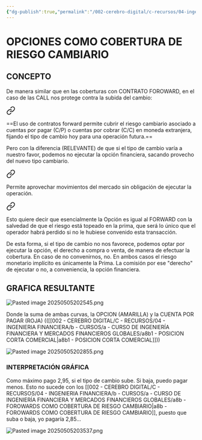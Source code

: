 ```yaml
---
{"dg-publish":true,"permalink":"/002-cerebro-digital/c-recursos/04-ingenieria-financiera/b-cursos/a-curso-de-ingenieria-financiera-y-mercados-financieros-globales/a9a-call-como-cobertura-de-riesgo-cambiario/"}
---
```



# OPCIONES COMO COBERTURA DE RIESGO CAMBIARIO

## CONCEPTO
De manera similar que en las coberturas con CONTRATO FOROWARD, en el caso de las CALL nos protege contra la subida del cambio:


<div class="transclusion internal-embed is-loaded"><a class="markdown-embed-link" href="/002-cerebro-digital/c-recursos/04-ingenieria-financiera/b-cursos/a-curso-de-ingenieria-financiera-y-mercados-financieros-globales/a8b-forowards-como-cobertura-de-riesgo-cambiario/#f645c8" aria-label="Open link"><svg xmlns="http://www.w3.org/2000/svg" width="24" height="24" viewBox="0 0 24 24" fill="none" stroke="currentColor" stroke-width="2" stroke-linecap="round" stroke-linejoin="round" class="svg-icon lucide-link"><path d="M10 13a5 5 0 0 0 7.54.54l3-3a5 5 0 0 0-7.07-7.07l-1.72 1.71"></path><path d="M14 11a5 5 0 0 0-7.54-.54l-3 3a5 5 0 0 0 7.07 7.07l1.71-1.71"></path></svg></a><div class="markdown-embed">



==El uso de contratos forward permite cubrir el riesgo cambiario asociado a cuentas por pagar (C/P) o cuentas por cobrar (C/C) en moneda extranjera, fijando el tipo de cambio hoy para una operación futura.== 

</div></div>


Pero con la diferencia (RELEVANTE) de que si el tipo de cambio varía a nuestro favor, podemos no ejecutar la opción financiera, sacando provecho del nuevo tipo cambiario.


<div class="transclusion internal-embed is-loaded"><a class="markdown-embed-link" href="/002-cerebro-digital/c-recursos/04-ingenieria-financiera/b-cursos/a-curso-de-ingenieria-financiera-y-mercados-financieros-globales/a9-opciones-financieras/#74b6d8" aria-label="Open link"><svg xmlns="http://www.w3.org/2000/svg" width="24" height="24" viewBox="0 0 24 24" fill="none" stroke="currentColor" stroke-width="2" stroke-linecap="round" stroke-linejoin="round" class="svg-icon lucide-link"><path d="M10 13a5 5 0 0 0 7.54.54l3-3a5 5 0 0 0-7.07-7.07l-1.72 1.71"></path><path d="M14 11a5 5 0 0 0-7.54-.54l-3 3a5 5 0 0 0 7.07 7.07l1.71-1.71"></path></svg></a><div class="markdown-embed">



Permite aprovechar movimientos del mercado sin obligación de ejecutar la operación. 

</div></div>


<div class="transclusion internal-embed is-loaded"><a class="markdown-embed-link" href="/002-cerebro-digital/c-recursos/04-ingenieria-financiera/b-cursos/a-curso-de-ingenieria-financiera-y-mercados-financieros-globales/a9-opciones-financieras/#f79d40" aria-label="Open link"><svg xmlns="http://www.w3.org/2000/svg" width="24" height="24" viewBox="0 0 24 24" fill="none" stroke="currentColor" stroke-width="2" stroke-linecap="round" stroke-linejoin="round" class="svg-icon lucide-link"><path d="M10 13a5 5 0 0 0 7.54.54l3-3a5 5 0 0 0-7.07-7.07l-1.72 1.71"></path><path d="M14 11a5 5 0 0 0-7.54-.54l-3 3a5 5 0 0 0 7.07 7.07l1.71-1.71"></path></svg></a><div class="markdown-embed">



Esto quiere decir que esencialmente la Opción es igual al FORWARD con la salvedad de que el riesgo está topeado en la prima, que será lo único que el operador habrá perdido si no le hubiese convenido esta transacción. 

</div></div>


De esta forma, si el tipo de cambio no nos favorece, podemos optar por ejecutar la opción, el derecho a compra o venta, de manera de efectuar la cobertura. En caso de no convenirnos, no. En ambos casos el riesgo monetario implícito es únicamente la Prima. La comisión por ese "derecho" de ejecutar o no, a conveniencia, la opción financiera.

## GRAFICA RESULTANTE
![Pasted image 20250505202545.png](/img/user/img/user/900%20-%20ANEXO/Pasted%20image%2020250505202545.png)

Donde la suma de ambas curvas, la OPCION (AMARILLA) y la CUENTA POR PAGAR (ROJA) (([[002 - CEREBRO DIGITAL/C - RECURSOS/04 - INGENIERIA FINANCIERA/b - CURSOS/a -  CURSO DE INGENIERÍA FINANCIERA Y MERCADOS FINANCIEROS GLOBALES/a8b1 - POSICION CORTA COMERCIAL\|a8b1 - POSICION CORTA COMERCIAL]]))

![Pasted image 20250505202855.png](/img/user/img/user/900%20-%20ANEXO/Pasted%20image%2020250505202855.png)
### INTERPRETACIÓN GRÁFICA
Como máximo pago 2,95, si el tipo de cambio sube. Si baja, puedo pagar menos. Esto no sucede con los [[002 - CEREBRO DIGITAL/C - RECURSOS/04 - INGENIERIA FINANCIERA/b - CURSOS/a -  CURSO DE INGENIERÍA FINANCIERA Y MERCADOS FINANCIEROS GLOBALES/a8b -FOROWARDS COMO COBERTURA DE RIESGO CAMBIARIO\|a8b -FOROWARDS COMO COBERTURA DE RIESGO CAMBIARIO]], puesto que suba o baja, yo pagaría 2,85...

![Pasted image 20250505203537.png](/img/user/img/user/900%20-%20ANEXO/Pasted%20image%2020250505203537.png)